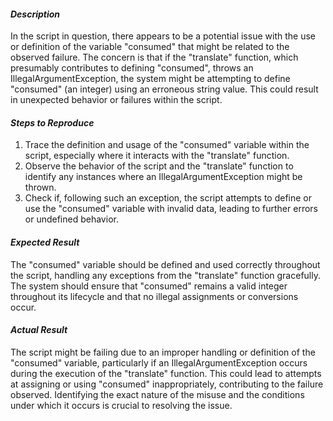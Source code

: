﻿#### ***Description***
In the script in question, there appears to be a potential issue with the use or definition of the variable "consumed" that might be related to the observed failure. The concern is that if the "translate" function, which presumably contributes to defining "consumed", throws an IllegalArgumentException, the system might be attempting to define "consumed" (an integer) using an erroneous string value. This could result in unexpected behavior or failures within the script.
#### ***Steps to Reproduce***
1. Trace the definition and usage of the "consumed" variable within the script, especially where it interacts with the "translate" function.
1. Observe the behavior of the script and the "translate" function to identify any instances where an IllegalArgumentException might be thrown.
1. Check if, following such an exception, the script attempts to define or use the "consumed" variable with invalid data, leading to further errors or undefined behavior.
#### ***Expected Result***
The "consumed" variable should be defined and used correctly throughout the script, handling any exceptions from the "translate" function gracefully. The system should ensure that "consumed" remains a valid integer throughout its lifecycle and that no illegal assignments or conversions occur.
#### ***Actual Result***
The script might be failing due to an improper handling or definition of the "consumed" variable, particularly if an IllegalArgumentException occurs during the execution of the "translate" function. This could lead to attempts at assigning or using "consumed" inappropriately, contributing to the failure observed. Identifying the exact nature of the misuse and the conditions under which it occurs is crucial to resolving the issue.



